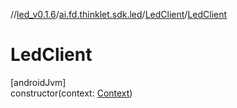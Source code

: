 //[led_v0.1.6](../../../index.md)/[ai.fd.thinklet.sdk.led](../index.md)/[LedClient](index.md)/[LedClient](-led-client.md)

# LedClient

[androidJvm]\
constructor(context: [Context](https://developer.android.com/reference/kotlin/android/content/Context.html))
